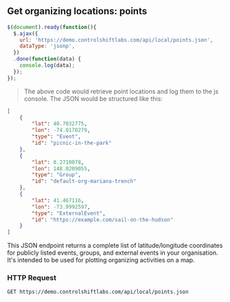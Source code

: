 ## Get organizing locations: points

```js
$(document).ready(function(){
  $.ajax({
    url: 'https://demo.controlshiftlabs.com/api/local/points.json',
    dataType: 'jsonp',
  })
  .done(function(data) {
    console.log(data);
  });
});
```

> The above code would retrieve point locations and log them to the js console. The JSON would be structured like this:

```json
[
    {
        "lat": 40.7032775,
        "lon": -74.0170279,
        "type": "Event",
        "id": "picnic-in-the-park"
    },
    {
        "lat": 8.2710078,
        "lon": 148.0209055,
        "type": "Group",
        "id": "default-org-mariana-trench"
    },
    {
        "lat": 41.467116,
        "lon": -73.9992597,
        "type": "ExternalEvent",
        "id": "https://example.com/sail-on-the-hudson"
    }
]
```

This JSON endpoint returns a complete list of latitude/longitude coordinates for publicly listed events, groups, and external events in your organisation. It's intended to be used for plotting organizing activities on a map.

### HTTP Request

`GET https://demo.controlshiftlabs.com/api/local/points.json`

